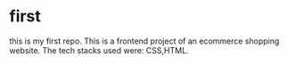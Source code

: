 # first
this is my first repo.
This is a frontend project of an ecommerce shopping website. 
The tech stacks used were: CSS,HTML.
